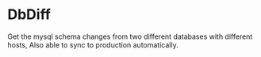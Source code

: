 # DbDiff
Get the mysql schema changes from two different databases with different hosts, Also able to sync to production automatically.
